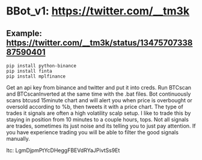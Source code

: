 # BBot_v1: https://twitter.com/__tm3k
## Example: https://twitter.com/__tm3k/status/1347570733887590401
```
pip install python-binance
pip install finta
pip install mplfinance
```
Get an api key from binance and twitter and put it into creds. Run BTCscan and BTCscanInverted at the same time with the .bat files. Bot continuously scans btcusd 15minute chart and will alert you when price is overbought or oversold according to %b, then tweets it with a price chart. The type of trades it signals are often a high volatility scalp setup. I like to trade this by staying in position from 10 minutes to a couple hours, tops. Not all signals are trades, sometimes its just noise and its telling you to just pay attention. If you have experience trading you will be able to filter the good signals manually.

ltc: LgmDjpmPtYcDHeggFBEVdRYaJPivtSs9Et
